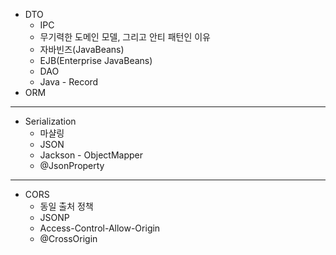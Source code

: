- DTO
	- IPC
	- 무기력한 도메인 모델, 그리고 안티 패턴인 이유
	- 자바빈즈(JavaBeans)
	- EJB(Enterprise JavaBeans)
	- DAO
	- Java - Record
- ORM
---
- Serialization
	- 마샬링
	- JSON
	- Jackson - ObjectMapper
	- @JsonProperty

---
- CORS
	- 동일 출처 정책
	- JSONP
	- Access-Control-Allow-Origin
	- @CrossOrigin
